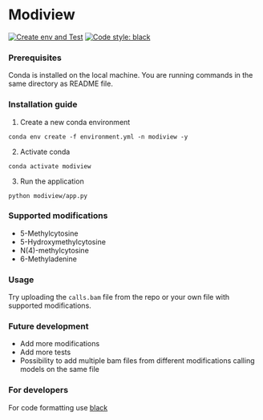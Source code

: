 # Modiview

[![Create env and Test](https://github.com/jaroslav-zukov/modiview/actions/workflows/build.yml/badge.svg?branch=master)](https://github.com/jaroslav-zukov/modiview/actions/workflows/build.yml)
[![Code style: black](https://img.shields.io/badge/code%20style-black-000000.svg)](https://github.com/psf/black)

### Prerequisites
Conda is installed on the local machine. You are running commands in the same directory as README file. 

### Installation guide
1. Create a new conda environment
```
conda env create -f environment.yml -n modiview -y
```
2. Activate conda 
```
conda activate modiview
```
3. Run the application
```
python modiview/app.py
```

### Supported modifications
- 5-Methylcytosine
- 5-Hydroxymethylcytosine
- N(4)-methylcytosine
- 6-Methyladenine

### Usage
Try uploading the `calls.bam` file from the repo or your own file with supported modifications.

### Future development
- Add more modifications
- Add more tests
- Possibility to add multiple bam files from different modifications calling models on the same file

### For developers
For code formatting use [black](https://github.com/psf/black)
